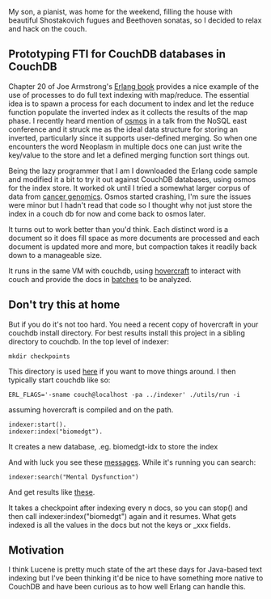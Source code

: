 My son, a pianist, was home for the weekend, filling the house with beautiful Shostakovich fugues and Beethoven sonatas, so I decided to relax and hack on the couch.

## Prototyping FTI for CouchDB databases in CouchDB

Chapter 20 of Joe Armstrong's <a href="http://www.pragprog.com/titles/jaerlang/programming-erlang">Erlang book</a> provides a nice example of the use of processes to do full text indexing with map/reduce. The essential idea is to spawn a process for each document to index and let the reduce function populate the inverted index as it collects the results of the map phase. I recently heard mention of <a href="http://dukesoferl.blogspot.com/2009/07/osmos.html">osmos</a> in a talk from the NoSQL east conference and it struck me as the ideal data structure for storing an inverted, particularly since it supports user-defined merging. So when one encounters the word Neoplasm in multiple docs one can just write the key/value to the store and let a defined merging function sort things out.

Being the lazy programmer that I am I downloaded the Erlang code sample and modified it a bit to try it out against CouchDB databases, using osmos for the index store. It worked ok until I tried a somewhat larger corpus of data from <a href="http://bitdiddle.cloudant.com:5984/biomedgt/">cancer genomics</a>. Osmos started crashing, I'm sure the issues were minor but I hadn't read that code so I thought why not just store the index in a couch db for now and come back to osmos later. 

It turns out to work better than you'd think. Each distinct word is a document so it does fill space as more documents are processed and each document is updated more and more, but compaction takes it readily back down to a manageable size.

It runs in the same VM with couchdb, using <a href="http://github.com/jchris/hovercraft">hovercraft</a> to interact with couch and provide the docs in <a href="http://github.com/bdionne/indexer/blob/master/indexer_couchdb_crawler.erl">batches</a> to be analyzed.

## Don't try this at home

But if you do it's not too hard. You need a recent copy of hovercraft in your couchdb install directory. For best results install this project in a sibling directory to couchdb. In the top level of indexer:

    mkdir checkpoints

This directory is used <a href="http://github.com/bdionne/indexer/blob/master/indexer.erl#L16">here</a> if you want to move things around. I then typically start couchdb like so:

    ERL_FLAGS='-sname couch@localhost -pa ../indexer' ./utils/run -i

assuming hovercraft is compiled and on the path.

    indexer:start().
    indexer:index("biomedgt").

It creates a new database, .eg. biomedgt-idx to store the index
    

And with luck you see these <a href="http://gist.github.com/241278">messages</a>. While it's running you can search:

    indexer:search("Mental Dysfunction")

And get results like <a href="http://gist.github.com/241279">these</a>.

It takes a checkpoint after indexing every n docs, so you can stop() and then call indexer:index("biomedgt") again and it resumes. What gets indexed is all the values in the docs but not the keys or _xxx fields.

## Motivation

I think Lucene is pretty much state of the art these days for Java-based text indexing but I've been thinking it'd be nice to have something more native to CouchDB and have been curious as to how well Erlang can handle this. 






 
